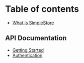 # Table of contents

* [What is SimpleStore](README.md)

## API Documentation <a id="api"></a>

* [Getting Started](api/getting-started.md)
* [Authentication](api/authentication.md)

